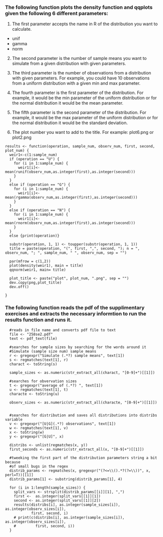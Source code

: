 ### The following function plots the density function and qqplots given the following 6 different parameters: 

1. The first parameter accepts the name in R of the distribution you want to calculate. 
* unif
* gamma
* norm

2. The second parameter is the number of sample means you want to simulate from a given distribution with given parameters.

3. The third parameter is the number of observations from a distribution with given parameters. For example, you could have 10 observations from a uniform distribution with a given min and max parameter. 

4. The fourth parameter is the first parameter of the distribution. For example, it would be the min parameter of the uniform distribution or for the normal distribution it would be the mean parameter. 

5. The fifth parameter is the second parameter of the distribution. For example, it would be the max parameter of the uniform distribution or for the normal distribution it would be the standard deviation. 

6. The plot number you want to add to the title. For example: plot6.png or plot2.png

```{r}
results <- function(operation, sample_num, observ_num, first, second, plot_num) {
  weir1<-c(1:sample_num)
  if (operation == "U") {
    for (i in 1:sample_num) {
      weir1[i]<-mean(runif(observ_num,as.integer(first),as.integer(second)))
    }
  }
  else if (operation == "G") {
    for (i in 1:sample_num) {
      weir1[i]<-mean(rgamma(observ_num,as.integer(first),as.integer(second)))
    }
  }
  else if (operation == "N") {
    for (i in 1:sample_num) {
      weir1[i]<-mean(rnorm(observ_num,as.integer(first),as.integer(second)))
    }
  }
  else {print(operation)}
  
  substr(operation, 1, 1) <- toupper(substr(operation, 1, 1))
  title = paste(operation, "(", first, ",", second, "); n = ", observ_num, "; ", sample_num, " ", observ_num, sep = "")
  
  par(mfrow = c(1,2))
  plot(density(weir1), main = title)
  qqnorm(weir1, main= title)
  
  plot_title <- paste("plot", plot_num, ".png", sep = "")
  dev.copy(png,plot_title)
  dev.off()
  
}
```
### The following function reads the pdf of the supplimentary exercises and extracts the necessary informtion to run the results function and runs it. 

```{r}
  #reads in file name and converts pdf file to text
  file <- "258se2.pdf"
  text <- pdf_text(file)
  
  #searches for sample sizes by searching for the words around it
  #Simulate (sample size num) sample means
  r <- gregexpr("Simulate (.*?) sample means", text[1])
  s <- regmatches(text[1], r)
  charact <- toString(s)
  
  sample_sizes <- as.numeric(str_extract_all(charact, "[0-9]+")[[1]])
  
  #searches for obvervation sizes
  t <- gregexpr("average of (.*?) ", text[1])
  u <- regmatches(text[1], t)
  characte <- toString(u)
  
  observ_sizes <- as.numeric(str_extract_all(characte, "[0-9]+")[[1]])
  
  
  #searches for distribution and saves all distributions into distribs variable
  v <- gregexpr("[U|G](.*?) observations", text[1])
  w <- regmatches(text[1], v)
  x <- toString(w)
  y <- gregexpr("[G|U]", x)
  
  distribs <- unlist(regmatches(x, y))
  first_seconds <- as.numeric(str_extract_all(x, "[0-9]+")[[1]])
  
  #tweeking the first part of the distribution parameters string a bit because
  #of small bugs in the regex
  distrib_params <- regmatches(x, gregexpr("(?<=\\().*?(?=\\))", x, perl=T))[[1]]
  distrib_params[1] <- substring(distrib_params[1], 4)
  
  for (i in 1:length(sample_sizes)) {
    split_vars <- strsplit(distrib_params[[i]][1], ",")
    first <-  as.integer(split_vars[[1]][1])
    second <- as.integer(split_vars[[1]][2])
    results(distribs[i], as.integer(sample_sizes[i]), as.integer(observ_sizes[i]),
            first, second, i)
    # print(c(distribs[i], as.integer(sample_sizes[i]), as.integer(observ_sizes[i]),
    #         first, second, i))
  }
  
```
